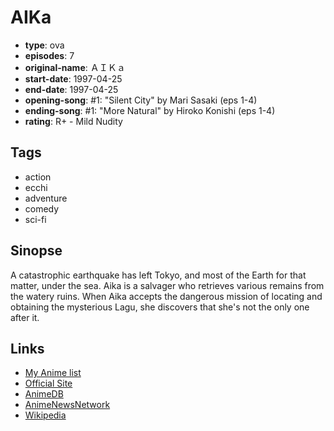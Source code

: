 # AIKa

-   **type**: ova
-   **episodes**: 7
-   **original-name**: ＡＩＫａ
-   **start-date**: 1997-04-25
-   **end-date**: 1997-04-25
-   **opening-song**: #1: "Silent City" by Mari Sasaki (eps 1-4)
-   **ending-song**: #1: "More Natural" by Hiroko Konishi (eps 1-4)
-   **rating**: R+ - Mild Nudity

## Tags

-   action
-   ecchi
-   adventure
-   comedy
-   sci-fi

## Sinopse

A catastrophic earthquake has left Tokyo, and most of the Earth for that matter, under the sea. Aika is a salvager who retrieves various remains from the watery ruins. When Aika accepts the dangerous mission of locating and obtaining the mysterious Lagu, she discovers that she's not the only one after it.

## Links

-   [My Anime list](https://myanimelist.net/anime/366/AIKa)
-   [Official Site](http://www.studiofantasia.co.jp/2000%E5%B9%B4%E4%BB%A5%E5%89%8D/2000%E5%B9%B4%E4%BB%A5%E5%89%8D-2/)
-   [AnimeDB](http://anidb.info/perl-bin/animedb.pl?show=anime&aid=280)
-   [AnimeNewsNetwork](http://www.animenewsnetwork.com/encyclopedia/anime.php?id=102)
-   [Wikipedia](http://ja.wikipedia.org/wiki/AIKa)

